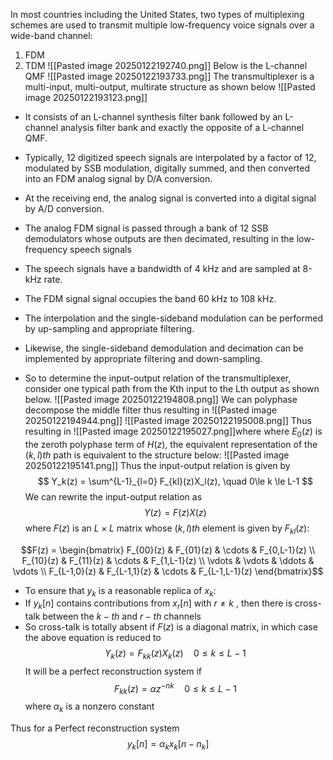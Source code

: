 In most countries including the United States, two types of multiplexing schemes are used to transmit multiple low-frequency voice signals over a wide-band channel:
1. FDM
2. TDM
![[Pasted image 20250122192740.png]]
Below is the L-channel QMF
![[Pasted image 20250122193733.png]]
The transmultiplexer is a multi-input, multi-output, multirate structure as shown below
![[Pasted image 20250122193123.png]]
- It consists of an L-channel synthesis filter bank followed by an L-channel analysis filter bank and exactly the opposite of a L-channel QMF.

- Typically, 12 digitized speech signals are interpolated by a factor of 12, modulated by SSB modulation, digitally summed, and then converted into an FDM analog signal by D/A conversion.

- At the receiving end, the analog signal is converted into a digital signal by A/D conversion.

- The analog FDM signal is passed through a bank of 12 SSB demodulators whose outputs are then decimated, resulting in the low-frequency speech signals

- The speech signals have a bandwidth of 4 kHz and are sampled at 8-kHz rate.

- The FDM signal signal occupies the band 60 kHz to 108 kHz.

- The interpolation and the single-sideband modulation can be performed by up-sampling and appropriate filtering.

- Likewise, the single-sideband demodulation and decimation can be implemented by appropriate filtering and down-sampling.

- So to determine the input-output relation of the transmultiplexer, consider one typical path from the Kth input to the Lth output as shown below.
 ![[Pasted image 20250122194808.png]]
We can polyphase decompose the middle filter thus resulting in
![[Pasted image 20250122194944.png]]
![[Pasted image 20250122195008.png]]
Thus resulting in 
![[Pasted image 20250122195027.png]]where where $E_0(z)$ is the zeroth polyphase term of
$H(z)$, the equivalent representation of the $(k,l)th$ path is equivalent to the structure below:
![[Pasted image 20250122195141.png]]
Thus the input-output relation is given by 
$$
Y_k(z) = \sum^{L-1}_{l=0} F_{kl}(z)X_l(z), \quad 0\le k \le L-1
$$
We can rewrite the input-output relation as  
$$Y(z) = F(z)X(z)$$ 
where $F(z)$ is an $L \times L$ matrix whose $(k, l)th$ element is given by $F_{kl}(z)$:  

$$F(z) =
\begin{bmatrix}
    F_{00}(z) & F_{01}(z) & \cdots & F_{0,L-1}(z) \\
    F_{10}(z) & F_{11}(z) & \cdots & F_{1,L-1}(z) \\
    \vdots & \vdots & \ddots & \vdots \\
    F_{L-1,0}(z) & F_{L-1,1}(z) & \cdots & F_{L-1,L-1}(z)
\end{bmatrix}$$

- To ensure that $y_k$ is a reasonable replica of $x_k$:
- If $y_k[n]$ contains contributions from $x_r[n]$ with $r \ne k$ , then there is cross-talk between the $k-th$ and $r-th$ channels
- So cross-talk is totally absent if $F(z)$ is a diagonal matrix, in which case the above equation is reduced to
$$Y_k(z) = F_{kk}(z)X_k(z) \quad 0\le k\le L-1$$
It will be a perfect reconstruction system if 
$$F_{kk}(z) = \alpha z^{-nk} \quad 0\le k\le L-1$$
where $\alpha_k$ is a nonzero constant

Thus for a Perfect reconstruction system 
$$y_k[n] = \alpha_kx_k[n-n_k]$$